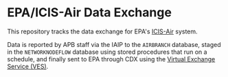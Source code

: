 # EPA/ICIS-Air Data Exchange

This repository tracks the data exchange for EPA's [ICIS-Air](https://icis.epa.gov/icis/) system.

Data is reported by APB staff via the IAIP to the `AIRBRANCH` database, staged in the `NETWORKNODEFLOW` database using stored procedures that run on a schedule, and finally sent to EPA through CDX using the [Virtual Exchange Service (VES)](https://ves.epa.gov/VESA/).
